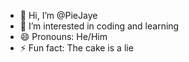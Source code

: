 - 👋 Hi, I’m @PieJaye
- 👀 I’m interested in coding and learning
- 😄 Pronouns: He/Him
- ⚡ Fun fact: The cake is a lie

<!---
PieJaye/PieJaye is a ✨ special ✨ repository because its `README.md` (this file) appears on your GitHub profile.
You can click the Preview link to take a look at your changes.
--->
